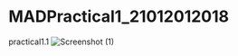 # MADPractical1_21012012018
practical1.1
![Screenshot (1)](https://user-images.githubusercontent.com/111947429/186881642-bb923049-9a34-4068-b6a9-4452c41c72a3.png)
